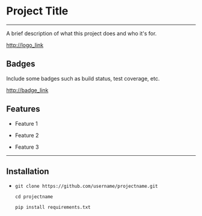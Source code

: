 # Project Title
---
A brief description of what this project does and who it's for.

<http://logo_link>

## Badges

Include some badges such as build status, test coverage, etc.

<http://badge_link>

## Features

- Feature 1

- Feature 2

- Feature 3

---
## Installation

- 	`git clone https://github.com/username/projectname.git`	
	 	
	`cd projectname`
	
	`pip install requirements.txt`
